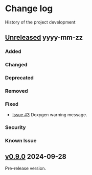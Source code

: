 # Change log
History of the project development

## [Unreleased] yyyy-mm-zz
### Added
### Changed
### Deprecated
### Removed
### Fixed
- [Issue #3](https://github.com/suikan4github/rpp_driver/issues/3) Doxygen warning message. 
### Security
### Known Issue

## [v0.9.0] 2024-09-28
Pre-release version. 

[Unreleased]: https://github.com/suikan4github/rpp_driver/compare/v0.9.0...develop
[v0.9.0]: https://github.com/suikan4github/rpp_driver/compare/v0.0.0...v0.9.0
